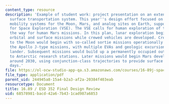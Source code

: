 ```yaml
---
content_type: resource
description: 'Example of student work: project presentation on an extensible planetary
  surface transportation system. This year''s design effort focused on crewed surface
  mobility systems for the Moon, Mars, and analog sites on Earth, supporting the Vision
  for Space Exploration (VSE). The VSE calls for human exploration of the Moon, preparing
  the way for human Mars missions. In this plan, lunar exploration begins with robotic
  orbital and surface missions while crewed vehicles are developed. Crewed missions
  to the Moon would begin with so-called sortie missions operationally similar to
  the Apollo J-type missions, with multiple EVAs and geologic excursions from the
  lander. Subsequent missions would build up a permanently occupied outpost similar
  to Antarctic research stations. Later missions would begin Mars development, beginning
  around 2030, using conjunction-class trajectories to provide surface stays of 500-600
  days.'
file: https://ol-ocw-studio-app-qa.s3.amazonaws.com/courses/16-89j-space-systems-engineering-spring-2007/68578981bacd42a67b431cad987a6853_presentation_06.pdf
file_type: application/pdf
parent_uid: 244945a8-15a4-b2a3-af2a-20384f403eab
resourcetype: Document
title: 16.89 / ESD 352 Final Design Review
uid: 68578981-bacd-42a6-7b43-1cad987a6853
---
```

